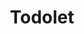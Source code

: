---
title: Todolet
image: ../img/todolet.png
created_at: 2020-02-19 19:30:50
description: A full stack Todo app with user authentication with an isomorphic React front-end.
live_link: https://wj-todolet.herokuapp.com/
repo_link: https://github.com/wilsonj806/todolet
tools:
  - React
  - Redux
  - TypeScript
  - Express
  - Jest
  - TravisCI
---